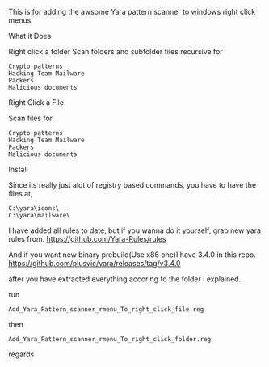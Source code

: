 This is for adding the awsome Yara pattern scanner to windows right click menus.

What it Does

Right click a folder
Scan folders and subfolder files recursive for

```Antidebug
Crypto patterns
Hacking Team Mailware
Packers
Malicious documents
```

Right Click a File

Scan files for

```Antidebug
Crypto patterns
Hacking Team Mailware
Packers
Malicious documents
```

Install

Since its really just alot of registry based commands, you have to have the files at,

```C:\yara\yara32.exe
C:\yara\icons\
C:\yara\mailware\
```

I have added all rules to date, but if you wanna do it yourself, grap new yara rules from.
https://github.com/Yara-Rules/rules

And if you want new binary prebuild(Use x86 one)I have 3.4.0 in this repo.
https://github.com/plusvic/yara/releases/tag/v3.4.0

after you have extracted everything accoring to the folder i explained.

run
```
Add_Yara_Pattern_scanner_rmenu_To_right_click_file.reg
```

then
```
Add_Yara_Pattern_scanner_rmenu_To_right_click_folder.reg
```
regards














